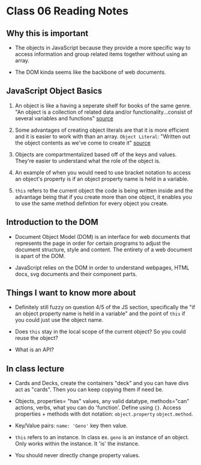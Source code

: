 # Class 06 Reading Notes

## Why this is important

- The objects in JavaScript because they provide a more specific way to access information and group related items together without using an array.

- The DOM kinda seems like the backbone of web documents.

## JavaScript Object Basics 

1. An object is like a having a seperate shelf for books of the same genre.  "An object is a collection of related data and/or functionality...consist of several variables and functions" [source](https://developer.mozilla.org/en-US/docs/Learn/JavaScript/Objects/Basics)

2. Some advantages of creating object literals are that it is more efficient and it is easier to work with than an array.  `Object Literal`: "Written out the object contents as we've come to create it" [source](https://developer.mozilla.org/en-US/docs/Learn/JavaScript/Objects/Basics)

3. Objects are compartmentalized based off of the keys and values.  They're easier to understand what the role of the object is.

4. An example of when you would need to use bracket notation to access an object's property is if an object property name is held in a variable.

5. `this` refers to the current object the code is being written inside and the advantage being that if you create more than one object, it enables you to use the same method defintion for every object you create.

## Introduction to the DOM

- Document Object Model (DOM) is an interface for web documents that represents the page in order for certain programs to adjust the document structure, style and content.  The entirety of a web document is apart of the DOM. 

- JavaScript relies on the DOM in order to understand webpages, HTML docs, svg documents and their component parts.  

## Things I want to know more about

- Definitely still fuzzy on question 4/5 of the JS section, specifically the "if an object property name is held in a variable" and the point of `this` if you could just use the object name.

- Does `this` stay in the local scope of the current object? So you could reuse the object?

- What is an API?

## In class lecture

- Cards and Decks, create the containers "deck" and you can have divs act as "cards".  Then you can keep copying them if need be.

- Objects, properties= "has" values, any valid datatype, methods="can" actions, verbs, what you can do 'function'. Define using `{}`. Access properties + methods with dot notation:  `object.property` `object.method`.

- Key/Value pairs: `name: 'Geno'` key then value.

- `this` refers to an instance.  In class ex. `geno` is an instance of an object. Only works within the instance.  It 'is' the instance.

- You should never directly change property values.
